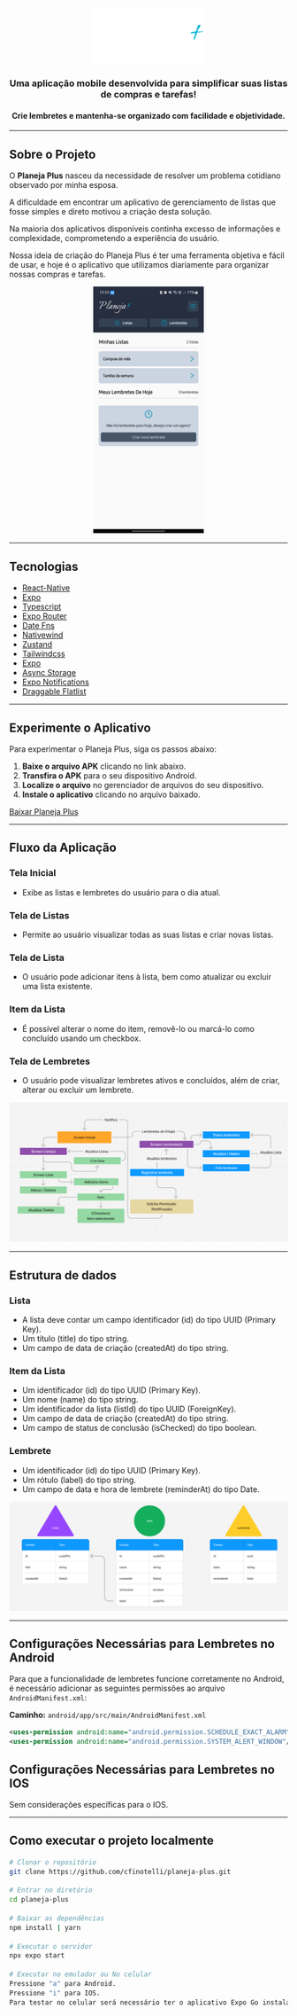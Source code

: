 <div align="center">
  <img src="readmeAssets/logo.png" alt="Logo do Planeja Plus" width="200">

  ### Uma aplicação mobile desenvolvida para simplificar suas listas de compras e tarefas!
  #### Crie lembretes e mantenha-se organizado com facilidade e objetividade.
</div>
  
---

## Sobre o Projeto

O **Planeja Plus** nasceu da necessidade de resolver um problema cotidiano observado por minha esposa.

A dificuldade em encontrar um aplicativo de gerenciamento de listas que fosse simples e direto motivou a criação desta solução.

Na maioria dos aplicativos disponíveis continha excesso de informações e complexidade, comprometendo a experiência do usuário.

Nossa ideia de criação do Planeja Plus é ter uma ferramenta objetiva e fácil de usar, e hoje é o aplicativo que utilizamos diariamente para organizar nossas compras e tarefas.

<div align="center">
  <img src="readmeAssets/home-screen-pplus.jpeg" alt="Home screen planeja plus" width="200">
</div>


---

## Tecnologias

- [React-Native]()
- [Expo]()
- [Typescript]()
- [Expo Router]()
- [Date Fns]()
- [Nativewind]()
- [Zustand]()
- [Tailwindcss]()
- [Expo]()
- [Async Storage]()
- [Expo Notifications]()
- [Draggable Flatlist]()

---

## Experimente o Aplicativo

Para experimentar o Planeja Plus, siga os passos abaixo:

1. **Baixe o arquivo APK** clicando no link abaixo.
2. **Transfira o APK** para o seu dispositivo Android.
3. **Localize o arquivo** no gerenciador de arquivos do seu dispositivo.
4. **Instale o aplicativo** clicando no arquivo baixado.

[Baixar Planeja Plus](/build.apk)

---

## Fluxo da Aplicação

### Tela Inicial
- Exibe as listas e lembretes do usuário para o dia atual.

### Tela de Listas
- Permite ao usuário visualizar todas as suas listas e criar novas listas.

### Tela de Lista
- O usuário pode adicionar itens à lista, bem como atualizar ou excluir uma lista existente.

### Item da Lista
- É possível alterar o nome do item, removê-lo ou marcá-lo como concluído usando um checkbox.

### Tela de Lembretes
- O usuário pode visualizar lembretes ativos e concluídos, além de criar, alterar ou excluir um lembrete.

<div align="center">
  <img src="readmeAssets/fluxo.png" alt="Fluxo da Aplicação Planeja Plus">
</div>

---

## Estrutura de dados

### Lista
  - A lista deve contar um campo identificador (id) do tipo UUID (Primary Key).
  - Um título (title) do tipo string.
  - Um campo de data de criação (createdAt) do tipo string.

### Item da Lista
  - Um identificador (id) do tipo UUID (Primary Key).
  - Um nome (name) do tipo string.
  - Um identificador da lista (listId) do tipo UUID (ForeignKey).
  - Um campo de data de criação (createdAt) do tipo string.
  - Um campo de status de conclusão (isChecked) do tipo boolean.

### Lembrete
  - Um identificador (id) do tipo UUID (Primary Key).
  - Um rótulo (label) do tipo string.
  - Um campo de data e hora de lembrete (reminderAt) do tipo Date.

<div align="center">
  <img src="readmeAssets/estrutura_de_dados.png" alt="Estrutura de dados do Planeja Plus">
</div>


---

## Configurações Necessárias para Lembretes no Android

Para que a funcionalidade de lembretes funcione corretamente no Android, é necessário adicionar as seguintes permissões ao arquivo `AndroidManifest.xml`:

**Caminho:** `android/app/src/main/AndroidManifest.xml`


```xml
<uses-permission android:name="android.permission.SCHEDULE_EXACT_ALARM"/>
<uses-permission android:name="android.permission.SYSTEM_ALERT_WINDOW"/>

```

## Configurações Necessárias para Lembretes no IOS

Sem considerações específicas para o IOS.

---

## Como executar o projeto localmente

```bash
# Clonar o repositório
git clone https://github.com/cfinotelli/planeja-plus.git

# Entrar no diretório
cd planeja-plus

# Baixar as dependências
npm install | yarn

# Executar o servidor
npx expo start

# Executar no emulador ou No celular
Pressione "a" para Android.
Pressione "i" para IOS.
Para testar no celular será necessário ter o aplicativo Expo Go instalado no dispositivo e ler o QRCODE.

```
